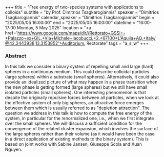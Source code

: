 +++
title = "Free energy of two-species systems with applications to colloids"
subtitle = "by Prof. Dimitrios Tsagkarogiannis"
speaker = "Dimitrios Tsagkarogiannis"
calendar_speaker = "Dimitrios Tsagkarogiannis"
begin = "2025/05/05  16:00:00"
end = "2025/05/05  16:00:00"
datetime = "16:00-17:00 Monday, 5 May 2025"
location = "<a href='https://www.google.com/maps/dir//Rettorato+GSSI+-+Palazzo+ex+GIL,+Via+Michele+Iacobucci,+2,+67100+L'Aquila+AQ,+Italy/@42.3443938,13.3153852'>Auditorium, Rectorate</a>"
tags = "a_s_w"
+++

### Abstract
In this talk we consider a binary system of repelling small and large (hard) spheres in a continuous medium. This could describe colloidal particles (large spheres) within a substrate (small spheres). Alternatively, it could also provide an idealized picture of what may happen in a phase transition when the new phase is getting formed (large spheres) but we still have small isolated particles (small spheres). One interesting phenomenon is that despite the originally repulsive forces between all particles, when we look at the effective system of only big spheres, an attractive force emerges between them which is usually referred to as "depletion attraction". The question we address in this talk is how to compute the free energy of the system, in particular for the renormalized one, i.e., when we first integrate over the small spheres. We will discuss a sufficient condition for the convergence of the related cluster expansion, which involves the surface of the large spheres rather than their volume (as it would have been the case in a direct application of existing methods to the binary system). This is based on joint works with Sabine Jansen, Giuseppe Scola and Xuan Nguyen.
